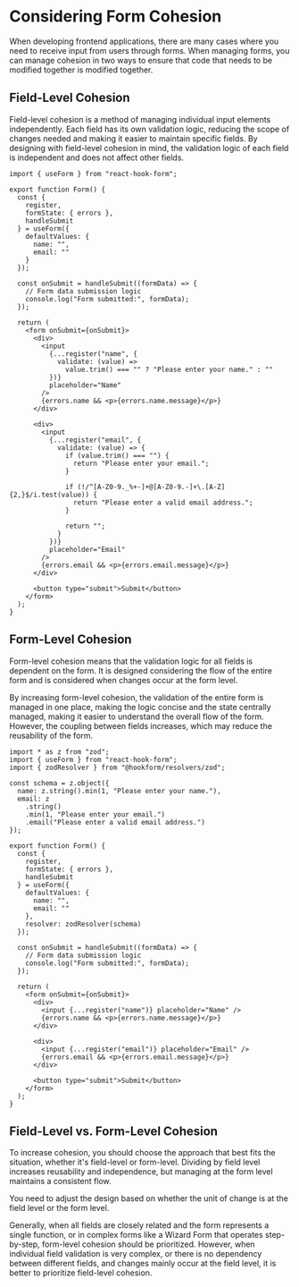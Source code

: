# Considering Form Cohesion

<div style="margin-top: 16px">
<Badge type="info" text="Cohesion" />
</div>
When developing frontend applications, there are many cases where you need to receive input from users through forms. 
When managing forms, you can manage cohesion in two ways to ensure that code that needs to be modified together is modified together.

## Field-Level Cohesion

Field-level cohesion is a method of managing individual input elements independently.
Each field has its own validation logic, reducing the scope of changes needed and making it easier to maintain specific fields.
By designing with field-level cohesion in mind, the validation logic of each field is independent and does not affect other fields.

```tsx
import { useForm } from "react-hook-form";

export function Form() {
  const {
    register,
    formState: { errors },
    handleSubmit
  } = useForm({
    defaultValues: {
      name: "",
      email: ""
    }
  });

  const onSubmit = handleSubmit((formData) => {
    // Form data submission logic
    console.log("Form submitted:", formData);
  });

  return (
    <form onSubmit={onSubmit}>
      <div>
        <input
          {...register("name", {
            validate: (value) =>
              value.trim() === "" ? "Please enter your name." : ""
          })}
          placeholder="Name"
        />
        {errors.name && <p>{errors.name.message}</p>}
      </div>

      <div>
        <input
          {...register("email", {
            validate: (value) => {
              if (value.trim() === "") {
                return "Please enter your email.";
              }

              if (!/^[A-Z0-9._%+-]+@[A-Z0-9.-]+\.[A-Z]{2,}$/i.test(value)) {
                return "Please enter a valid email address.";
              }

              return "";
            }
          })}
          placeholder="Email"
        />
        {errors.email && <p>{errors.email.message}</p>}
      </div>

      <button type="submit">Submit</button>
    </form>
  );
}
```

## Form-Level Cohesion

Form-level cohesion means that the validation logic for all fields is dependent on the form. It is designed considering the flow of the entire form and is considered when changes occur at the form level.

By increasing form-level cohesion, the validation of the entire form is managed in one place, making the logic concise and the state centrally managed, making it easier to understand the overall flow of the form. However, the coupling between fields increases, which may reduce the reusability of the form.

```tsx
import * as z from "zod";
import { useForm } from "react-hook-form";
import { zodResolver } from "@hookform/resolvers/zod";

const schema = z.object({
  name: z.string().min(1, "Please enter your name."),
  email: z
    .string()
    .min(1, "Please enter your email.")
    .email("Please enter a valid email address.")
});

export function Form() {
  const {
    register,
    formState: { errors },
    handleSubmit
  } = useForm({
    defaultValues: {
      name: "",
      email: ""
    },
    resolver: zodResolver(schema)
  });

  const onSubmit = handleSubmit((formData) => {
    // Form data submission logic
    console.log("Form submitted:", formData);
  });

  return (
    <form onSubmit={onSubmit}>
      <div>
        <input {...register("name")} placeholder="Name" />
        {errors.name && <p>{errors.name.message}</p>}
      </div>

      <div>
        <input {...register("email")} placeholder="Email" />
        {errors.email && <p>{errors.email.message}</p>}
      </div>

      <button type="submit">Submit</button>
    </form>
  );
}
```

## Field-Level vs. Form-Level Cohesion

To increase cohesion, you should choose the approach that best fits the situation, whether it's field-level or form-level.
Dividing by field level increases reusability and independence, but managing at the form level maintains a consistent flow.

You need to adjust the design based on whether the unit of change is at the field level or the form level.

Generally, when all fields are closely related and the form represents a single function, or in complex forms like a Wizard Form that operates step-by-step, form-level cohesion should be prioritized.
However, when individual field validation is very complex, or there is no dependency between different fields, and changes mainly occur at the field level, it is better to prioritize field-level cohesion.
